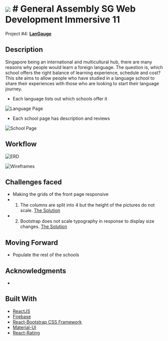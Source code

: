 # ![](https://ga-dash.s3.amazonaws.com/production/assets/logo-9f88ae6c9c3871690e33280fcf557f33.png) # General Assembly SG Web Development Immersive 11
Project #4: **[LanGauge](https://langauge-wdi11.firebaseapp.com/)**

## Description

Singapore being an international and multicultural hub, there are many reasons why people would learn a foreign language. The question is, which school offers the right balance of learning experience, schedule and cost? This site aims to allow people who have studied in a language school to share their experiences with those who are looking to start their language journey.

* Each language lists out which schools offer it

![Language Page]()

* Each school page has description and reviews

![School Page]()

## Workflow

![ERD]()

![Wireframes](https://i.imgur.com/lLMYYrO.png)

## Challenges faced

* Making the grids of the front page responsive
* 1. The columns are split into 4 but the height of the pictures do not scale. [The Solution](https://stackoverflow.com/questions/19695784/how-can-i-make-bootstrap-columns-all-the-same-height)
* 2. Bootstrap does not scale typography in response to display size changes. [The Solution](https://stackoverflow.com/questions/14431411/pure-css-to-make-font-size-responsive-based-on-dynamic-amount-of-characters)

## Moving Forward

* Populate the rest of the schools

## Acknowledgments

*

## Built With
* [ReactJS](https://facebook.github.io/react/)
* [Firebase](https://firebase.google.com/)
* [React-Bootstrap CSS Framework](https://react-bootstrap.github.io/)
* [Material-UI](http://www.material-ui.com/)
* [React-Rating](https://github.com/dreyescat/react-rating)
